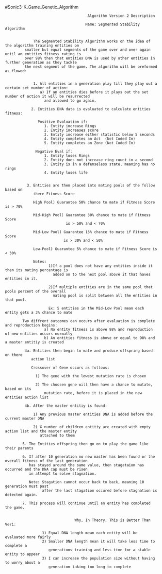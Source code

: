 #Sonic3-K_Game_Genetic_Algorithm


                                          Algorithm Version 2 Description

                                         Name: Segmented Stability Algorithm


                 The Segmented Stability Algorithm works on the idea of the algorithm training entities on
             smaller but equal segments of the game over and over again until an entities fitness rating is
             over 98% then that entities DNA is used by other entities in further generation as they tackle
             the next segment of the game. The algorithm will be preformed as flowed:


                 1. All entities in a generation play till they play out a certain set number of action:
                    a) If an entities dies before it plays out the set number of action it will be resurrected
                      and allowed to go again.

                2. Entities DNA data is evaluated to calculate entities fitness:

                   Positive Evaluation if:
                      1. Entity increase Rings
                      2. Entity increases score
                      3. Entity increase either statistic below 5 seconds
                      4. Entity completes an Act  (Not Coded In)
                      5. Entity completes an Zone (Not Coded In)

                  Negative Eval if:
                      1. Entity loses Rings
                      2. Entity does not increase ring count in a secomd
                      3. Entity is in a defenseless state, meaning has no rings
                      4. Entity loses life

          
              3. Entities are then placed into mating pools of the follow based on
                 there Fitness Score

                 High Pool) Guarantee 50% chance to mate if Fitness Score is > 70%

                 Mid-High Pool) Guarantee 30% chance to mate if Fitness Score
                                is > 50% and < 70%

                 Mid-Low Pool) Guarantee 15% chance to mate if Fitness Score
                               is > 30% and < 50%

                 Low-Pool) Guarantee 5% chance to mate if Fitness Score is < 30%
                 
                 Notes:
                        1)If a pool does not have any entities inside it then its mating percentage is 
                          added on to the next pool above it that haves entities in it.
                 
                        2)If multiple entities are in the same pool that pools percent of the overall
                          mating pool is split between all the entities in that pool.
                       
                        Ex: 5 entities in the Mid-Low Pool mean each entity gets a 3% chance to mate
                
            Two diffrent outcomes can occurs after evaluation is complete and reproduction begins:
                      a) No entity fitness is above 98% and reproduction of new entities occurs normally
                      b) An entities fitness is above or equal to 98% and a master entitiy is created
            
             4a. Entities then begin to mate and produce offspring based on there     
                action list

                Crossover of Gene occurs as follows:

                  1) The gene with the lowest mutation rate is chosen

                  2) The choosen gene will then have a chance to mutate, based on its 
                      mutation rate, before it is placed in the new entities action list
                     
             4b. After the master entitiy is found:
                
                 1) Any previous master entities DNA is added before the current master DNA
                 
                 2) X number of children entitiy are created with empty action list and the master entity
                    attached to them

            5. The Entities offspring then go on to play the game like their parents

            6. If after 10 generation no new master has been found or the overall fitness of the last generation
               has stayed around the same value, then stagataion has occurred and the DNA cap must be risen 
               in attempt to solve stagnation.
               
               Note: Stagation cannot occur back to back, meaning 10 generation must past 
                     after the last stagation occured before stagnation is detected again.
            
            7. This process will continue until an entity has completed the game.
            
     
                                    Why, In Theory, This is Better Than Ver1:

                     1) Equal DNA length mean each entity will be evaluated more fairly
                     2) Smaller DNA length mean it will take less time to complete a
                        generations training and less time for a stable entity to appear
                     3) I can increase the population size without having to worry about a
                        generation taking too long to complete
